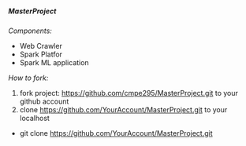 ##### MasterProject


*Components:*
 * Web Crawler 
 * Spark Platfor 
 * Spark ML application


*How to fork:*
 1.  fork project: https://github.com/cmpe295/MasterProject.git to your github account
 2.  clone https://github.com/YourAccount/MasterProject.git to your localhost
  * git clone https://github.com/YourAccount/MasterProject.git
